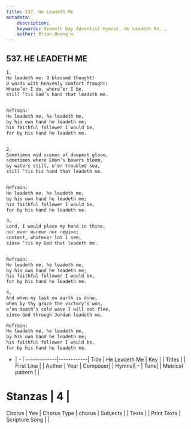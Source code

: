 ```yaml
---
title: 537. He Leadeth Me
metadata:
    description: 
    keywords: Seventh Day Adventist Hymnal, He Leadeth Me, , 
    author: Brian Onang'o
---
```



## 537. HE LEADETH ME

```txt
1.
He leadeth me: O blessed thought!
O words with heavenly comfort fraught!
Whate’er I do, where’er I be,
still ’tis God’s hand that leadeth me.


Refrain:
He leadeth me, he leadeth me,
by his own hand he leadeth me;
his faithful follower I would be,
for by his hand he leadeth me.


2.
Sometimes mid scenes of deepest gloom,
sometimes where Eden’s bowers bloom,
by waters still, o’er troubled sea,
still ’tis his hand that leadeth me.


Refrain:
He leadeth me, he leadeth me,
by his own hand he leadeth me;
his faithful follower I would be,
for by his hand he leadeth me.

3.
Lord, I would place my hand in thine,
nor ever murmur nor repine;
content, whatever lot I see,
since ’tis my God that leadeth me.


Refrain:
He leadeth me, he leadeth me,
by his own hand he leadeth me;
his faithful follower I would be,
for by his hand he leadeth me.

4.
And when my task on earth is done,
when by thy grace the victory’s won,
e’en death’s cold wave I will not flee,
since God through Jordan leadeth me.

Refrain:
He leadeth me, he leadeth me,
by his own hand he leadeth me;
his faithful follower I would be,
for by his hand he leadeth me.

```

- |   -  |
-------------|------------|
Title | He Leadeth Me |
Key |  |
Titles |  |
First Line |  |
Author | 
Year | 
Composer|  |
Hymnal|  - |
Tune|  |
Metrical pattern | |
# Stanzas | 4 |
Chorus | Yes |
Chorus Type | chorus |
Subjects |  |
Texts |  |
Print Texts | 
Scripture Song |  |
  
